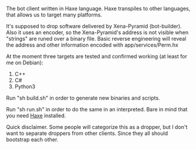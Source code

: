 The bot client written in Haxe language.
Haxe transpiles to other languages, that allows us to target many platforms.

It's supposed to drop software delivered by Xena-Pyramid (bot-builder).
Also it uses an encoder, so the Xena-Pyramid's address is not visible when "strings" are runed over a binary file. Basic reverse engineering will reveal the address and other information encoded with app/services/Perm.hx

At the moment three targets are tested and confirmed working (at least for me on Debian):

1. C++
2. C#
3. Python3

Run "sh build.sh" in order to generate new binaries and scripts.

Run "sh run.sh" in order to do the same in an interpreted. Bare in mind that you need [Haxe](https://haxe.org/) installed.


Quick disclaimer. Some people will categorize this as a dropper, but I don't want to separate droppers from other clients. Since they all should bootstrap each other.
